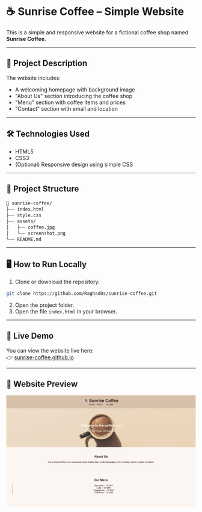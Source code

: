 
# ☕ Sunrise Coffee – Simple Website

This is a simple and responsive website for a fictional coffee shop named **Sunrise Coffee**.  

---

## 📌 Project Description

The website includes:
- A welcoming homepage with background image
- "About Us" section introducing the coffee shop
- "Menu" section with coffee items and prices
- "Contact" section with email and location

---

## 🛠️ Technologies Used

- HTML5  
- CSS3  
- (Optional) Responsive design using simple CSS

---

## 📂 Project Structure

```
📁 sunrise-coffee/
├── index.html
├── style.css
├── assets/
│   ├── coffee.jpg
│   └── screenshot.png
└── README.md
```

---

## 🖥️ How to Run Locally

1. Clone or download the repository:

```bash
git clone https://github.com/RaghadOs/sunrise-coffee.git
```

2. Open the project folder.  
3. Open the file `index.html` in your browser.

---

## 🔗 Live Demo

You can view the website live here:  
👉 [sunrise-coffee.github.io](https://RaghadOs.github.io/sunrise-coffee/)

---

## 📸 Website Preview

![Preview](assets/screenshot.jpg)
